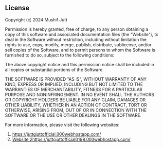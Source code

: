 ## License

Copyright (c) 2024 Mushif Jutt

Permission is hereby granted, free of charge, to any person obtaining a copy of this software and associated documentation files (the "Website"), to deal in the Software without restriction, including without limitation the rights to use, copy, modify, merge, publish, distribute, sublicense, and/or sell copies of the Software, and to permit persons to whom the Software is furnished to do so, subject to the following conditions:

The above copyright notice and this permission notice shall be included in all copies or substantial portions of the Software.

THE SOFTWARE IS PROVIDED "AS IS", WITHOUT WARRANTY OF ANY KIND, EXPRESS OR IMPLIED, INCLUDING BUT NOT LIMITED TO THE WARRANTIES OF MERCHANTABILITY, FITNESS FOR A PARTICULAR PURPOSE AND NONINFRINGEMENT. IN NO EVENT SHALL THE AUTHORS OR COPYRIGHT HOLDERS BE LIABLE FOR ANY CLAIM, DAMAGES OR OTHER LIABILITY, WHETHER IN AN ACTION OF CONTRACT, TORT OR OTHERWISE, ARISING FROM, OUT OF OR IN CONNECTION WITH THE SOFTWARE OR THE USE OR OTHER DEALINGS IN THE SOFTWARE.

For more information, please visit the following websites:
1. https://juttgjuttofficial.000webhostapp.com/
2. [Website 2](https://juttgjuttofficial0198.000webhostapp.com/)https://juttgjuttofficial0198.000webhostapp.com/
